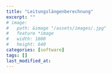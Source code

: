```yaml
---
title: "Leitungslängenberechnung"
excerpt: ""
# image:
#   path: &image "/assets/images/.jpg"
#   feature *image
#   width: 1600
#   height: 640
categories: [software]
tags: []
last_modified_at: 
---
```

